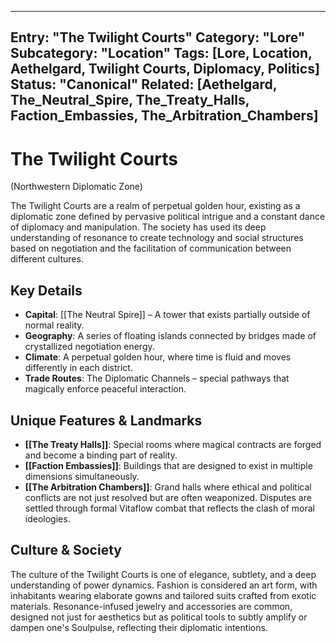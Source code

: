 
---
Entry: "The Twilight Courts"
Category: "Lore"
Subcategory: "Location"
Tags: [Lore, Location, Aethelgard, Twilight Courts, Diplomacy, Politics]
Status: "Canonical"
Related: [Aethelgard, The_Neutral_Spire, The_Treaty_Halls, Faction_Embassies, The_Arbitration_Chambers]
---

# The Twilight Courts
(Northwestern Diplomatic Zone)

The Twilight Courts are a realm of perpetual golden hour, existing as a diplomatic zone defined by pervasive political intrigue and a constant dance of diplomacy and manipulation. The society has used its deep understanding of resonance to create technology and social structures based on negotiation and the facilitation of communication between different cultures.

## Key Details
* **Capital**: [[The Neutral Spire]] – A tower that exists partially outside of normal reality.
* **Geography**: A series of floating islands connected by bridges made of crystallized negotiation energy.
* **Climate**: A perpetual golden hour, where time is fluid and moves differently in each district.
* **Trade Routes**: The Diplomatic Channels – special pathways that magically enforce peaceful interaction.

## Unique Features & Landmarks
* **[[The Treaty Halls]]**: Special rooms where magical contracts are forged and become a binding part of reality.
* **[[Faction Embassies]]**: Buildings that are designed to exist in multiple dimensions simultaneously.
* **[[The Arbitration Chambers]]**: Grand halls where ethical and political conflicts are not just resolved but are often weaponized. Disputes are settled through formal Vitaflow combat that reflects the clash of moral ideologies.

## Culture & Society
The culture of the Twilight Courts is one of elegance, subtlety, and a deep understanding of power dynamics. Fashion is considered an art form, with inhabitants wearing elaborate gowns and tailored suits crafted from exotic materials. Resonance-infused jewelry and accessories are common, designed not just for aesthetics but as political tools to subtly amplify or dampen one's Soulpulse, reflecting their diplomatic intentions.
